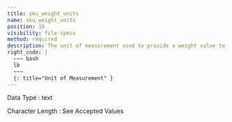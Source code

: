 ```yaml
---
title: sku_weight_units
name: sku_weight_units
position: 10
visibility: file-specs
method: required
description: The unit of measurement used to provide a weight value to the `sku_weight` field.
right_code: |
  ~~~ bash
  lb
  ~~~
  {: title="Unit of Measurement" }
---
```


Data Type
: text

Character Length
: See Accepted Values

